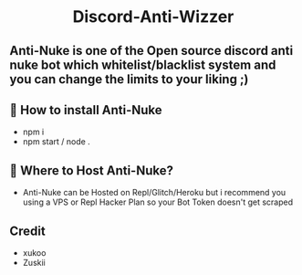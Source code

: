 <h1 align="center">Discord-Anti-Wizzer</h1>

## Anti-Nuke is one of the Open source discord anti nuke bot which whitelist/blacklist system and you can change the limits to your liking ;)

## 📝 How to install Anti-Nuke
- npm i
- npm start / node .

## 📝 Where to Host Anti-Nuke?
- Anti-Nuke can be Hosted on Repl/Glitch/Heroku but i recommend you using a VPS or Repl Hacker Plan so your Bot Token doesn't get scraped



## Credit
- xukoo
- Zuskii
<br><br>
</div>
